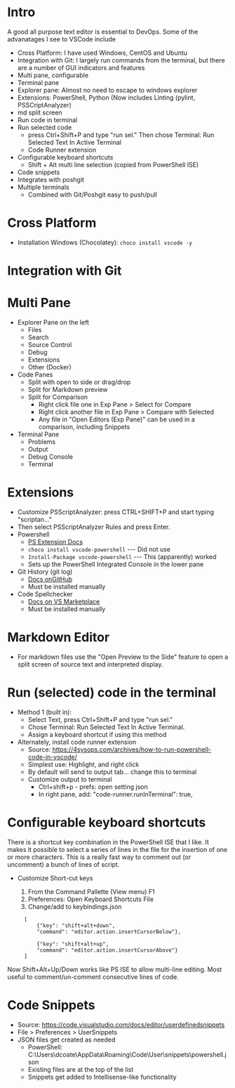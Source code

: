 # Intro
A good all purpose text editor is essential to DevOps. Some of the advanatages I see to VSCode include
* Cross Platform: I have used Windows, CentOS and Ubuntu
* Integration with Git: I largely run commands from the terminal, but there are a number of GUI indicators and features
* Multi pane, configurable
* Terminal pane
* Explorer pane: Almost no need to escape to windows explorer
* Extensions: PowerShell, Python  (Now includes Linting (pylint, PSSCriptAnalyzer)
* md split screen
* Run code in terminal
* Run selected code
    * press Ctrl+Shift+P and type "run sel." Then chose Terminal: Run Selected Text In Active Terminal
    * Code Runner extension
* Configurable keyboard shortcuts
    * Shift + Alt multi line selection (copied from PowerShell ISE)
* Code snippets
* Integrates with poshgit
* Multiple terminals
    * Combined with Git/Poshgit easy to push/pull 

# Cross Platform
* Installation Windows (Chocolatey): `choco install vscode -y` 

# Integration with Git

# Multi Pane
* Explorer Pane on the left
  * Files
  * Search
  * Source Control
  * Debug
  * Extensions
  * Other (Docker)
* Code Panes
  * Split with open to side or drag/drop
  * Split for Markdown preview
  * Split for Comparison
    * Right click file one in Exp Pane > Select for Compare
    * Right click another file in Exp Pane > Compare with Selected
    * Any file in "Open Editors (Exp Pane)" can be used in a comparison, including Snippets
* Terminal Pane
  * Problems
  * Output
  * Debug Console
  * Terminal

# Extensions
* Customize PSScriptAnalyzer:  press CTRL+SHIFT+P and start typing "scriptan…"
* Then select PSScriptAnalyzer Rules and press Enter.
* Powershell
  * <a href="https://marketplace.visualstudio.com/items? itemName=ms-vscode.PowerShell">PS Extension Docs</a>
  * `choco install vscode-powershell`  --- Did not use
  * `Install-Package vscode-powershell`  --- This (apparently) worked
  * Sets up the PowerShell Integrated Console in the lower pane
* Git History (git log)
  * <a href="https://github.com/DonJayamanne/gitHistoryVSCode">Docs onGitHub</a>
  * Must be installed manually
* Code Spellchecker
  * <a href="https://marketplace.visualstudio.com/items? itemName=streetsidesoftware.code-spell-checker">Docs on VS Marketplace</a>
  * Must be installed manually

# Markdown Editor
* For markdown files use the "Open Preview to the Side" feature to open a split screen of source text and interpreted display.

# Run (selected) code in the terminal
* Method 1 (built in):
  * Select Text, press Ctrl+Shift+P and type "run sel."
  * Chose Terminal: Run Selected Text In Active Terminal.
  * Assign a keyboard shortcut if using this method
* Alternately, install code runner extension
  * Source: https://4sysops.com/archives/how-to-run-powershell-code-in-vscode/
  * Simplest use: Highlight, and right click
  * By default will send to output tab… change this to terminal
  * Customize output to terminal
    * Ctrl+shift+p - prefs: open setting json
    * In right pane, add: "code-runner.runInTerminal": true,

# Configurable keyboard shortcuts
There is a shortcut key combination in the PowerShell ISE that I like. It makes it possible to select a series of lines in the file for the insertion of one or more characters. This is a really fast way to comment out (or uncomment) a bunch of lines of script.
* Customize Short-cut keys
	1. From the Command Pallette (View menu)  F1
	2. Preferences: Open Keyboard Shortcuts File
	3. Change/add to keybindings.json

  ```
	[
		{"key": "shift+alt+down",
		"command": "editor.action.insertCursorBelow"},

		{"key": "shift+alt+up",
		"command": "editor.action.insertCursorAbove"}
	]
  ```

Now Shift+Alt+Up/Down works like PS ISE to allow multi-line editing.
Most useful to comment/un-comment consecutive lines of code.

# Code Snippets
* Source: https://code.visualstudio.com/docs/editor/userdefinedsnippets
* File > Preferences > UserSnippets
* JSON files get created as needed
    * PowerShell: C:\Users\dcoate\AppData\Roaming\Code\User\snippets\powershell.json
    * Existing files are at the top of the list
    * Snippets get added to Intellisense-like functionality